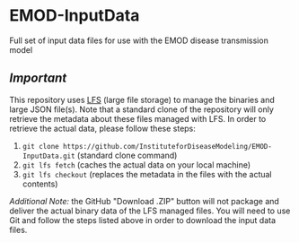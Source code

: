 # EMOD-InputData
Full set of input data files for use with the EMOD disease transmission model

## *Important*
This repository uses [LFS](https://git-lfs.github.com/) (large file storage) to manage the binaries and large JSON file(s). Note that a standard clone of the repository will only retrieve the metadata about these files managed with LFS. In order to retrieve the actual data, please follow these steps:

1. `git clone https://github.com/InstituteforDiseaseModeling/EMOD-InputData.git` (standard clone command)
2. `git lfs fetch` (caches the actual data on your local machine)
3. `git lfs checkout` (replaces the metadata in the files with the actual contents)

*Additional Note:* the GitHub "Download .ZIP" button will not package and deliver the actual binary data of the LFS managed files. You will need to use Git and follow the steps listed above in order to download the input data files.
